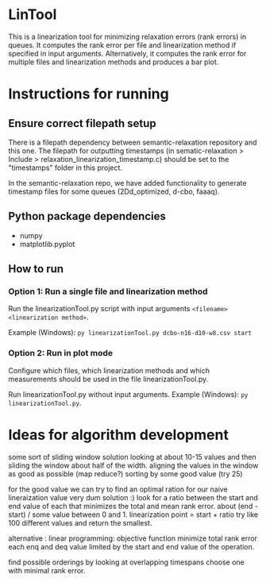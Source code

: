# LinTool
This is a linearization tool for minimizing relaxation errors (rank errors) in queues. It computes the rank error per file and linearization method if specified in input arguments. Alternatively, it computes the rank error for multiple files and linearization methods and produces a bar plot.

# Instructions for running

## Ensure correct filepath setup
There is a filepath dependency between semantic-relaxation repository and this one. The filepath for outputting timestamps (in sematic-relaxation > Include > relaxation_linearization_timestamp.c) should be set to the "timestamps" folder in this project.

In the semantic-relaxation repo, we have added functionality to generate timestamp files for some queues (2Dd_optimized, d-cbo, faaaq).

## Python package dependencies
- numpy
- matplotlib.pyplot

## How to run
### Option 1: Run a single file and linearization method
Run the linearizationTool.py script with input arguments ```<filename> <linearization method>```. 

Example (Windows): ```py linearizationTool.py dcbo-n16-d10-w8.csv start```

### Option 2: Run in plot mode
Configure which files, which linearization methods and which measurements should be used in the file linearizationTool.py. 

Run linearizationTool.py without input arguments. Example (Windows): ```py linearizationTool.py```.


# Ideas for algorithm development
some sort of sliding window solution looking at about 10-15 values and then sliding the window about half of the width. aligning the values in the window as good as possible (map reduce?)
sorting by some good value (try 25)

for the good value we can try to find an optimal ration for our naive lineraization value very dum solution :) look for a ratio between the start and end value of each that minimizes the total and mean rank error.
about (end - start) / some value between 0 and 1. linearization point = start + ratio try like 100 different values and return the smallest. 

alternative : linear programming:
objective function minimize total rank error
each enq and deq value limited by the start and end value of the operation. 

find possible orderings by looking at overlapping timespans 
choose one with minimal rank error.